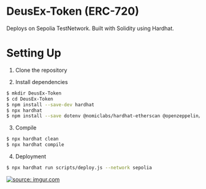 # DeusEx-Token (ERC-720)
Deploys on Sepolia TestNetwork. Built with Solidity using Hardhat.

# Setting Up

1. Clone the repository

2. Install dependencies

```bash
$ mkdir DeusEx-Token
$ cd DeusEx-Token
$ npm install --save-dev hardhat
$ npx hardhat
$ npm install --save dotenv @nomiclabs/hardhat-etherscan @openzeppelin/contracts @nomicfoundation/hardhat-chai-matchers @nomicfoundation/hardhat-toolbox @nomiclabs/hardhat-ethers
```

3. Compile
```bash
$ npx hardhat clean
$ npx hardhat compile
```

4. Deployment
```bash
$ npx hardhat run scripts/deploy.js --network sepolia
```
<a href="https://imgur.com/UMBYIGp"><img src="https://i.imgur.com/UMBYIGp.gif" title="source: imgur.com" /></a>
